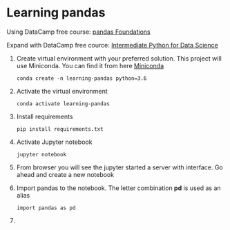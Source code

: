 # Learning pandas

Using DataCamp free course: [pandas Foundations](https://www.datacamp.com/courses/pandas-foundations)

Expand with DataCamp free cource: [Intermediate Python for Data Science](https://campus.datacamp.com/courses/intermediate-python-for-data-science/matplotlib?ex=1)

1. Create virtual environment with your preferred solution. This project will use Miniconda.
You can find it from here [Miniconda](https://conda.io/en/latest/miniconda.html)

    ```
    conda create -n learning-pandas python=3.6
    ```

2. Activate the virtual environment
    ```
    conda activate learning-pandas
    ```

3. Install requirements
    ```
    pip install requirements.txt
    ```
    
4. Activate Jupyter notebook
    ```
    jupyter notebook
    ```
    
5. From browser you will see the jupyter started a server with interface. Go ahead and create a new notebook

6. Import pandas to the notebook. The letter combination **pd** is used as an alias
    ```
    import pandas as pd
    ```
7. 
